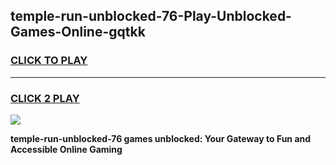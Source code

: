 
## temple-run-unblocked-76-Play-Unblocked-Games-Online-gqtkk
<h3>
<a href="https://premium76.site?title=temple-run-unblocked-76&ref=25A">CLICK TO PLAY</a></h3>
<hr>

<h3>
<a href="https://premium76.site?title=temple-run-unblocked-76&ref=25A">CLICK 2 PLAY</a>
  
</h3>

<a href="https://premium76.site?title=temple-run-unblocked-76&ref=25A"><img src="https://clearcache.store/games.png"></a>


**temple-run-unblocked-76 games unblocked: Your Gateway to Fun and Accessible Online Gaming**
